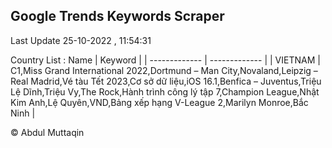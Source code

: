 

## Google Trends Keywords Scraper 
 
Last Update 25-10-2022 , 11:54:31

Country List :
 Name  | Keyword |
| ------------- | ------------- |
| VIETNAM | C1,Miss Grand International 2022,Dortmund – Man City,Novaland,Leipzig – Real Madrid,Vé tàu Tết 2023,Cơ sở dữ liệu,iOS 16.1,Benfica – Juventus,Triệu Lệ Dĩnh,Triệu Vy,The Rock,Hành trình công lý tập 7,Champion League,Nhật Kim Anh,Lệ Quyên,VND,Bảng xếp hạng V-League 2,Marilyn Monroe,Bắc Ninh |



© Abdul Muttaqin 
